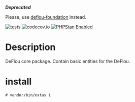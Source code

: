 ___Deprecated___

Please, use [deflou-foundation](https://github.com/jeyroik/deflou-foundation) instead.

![tests](https://github.com/jeyroik/deflou-core/workflows/PHP%20Composer/badge.svg?branch=master&event=push)
![codecov.io](https://codecov.io/gh/jeyroik/deflou-core/coverage.svg?branch=master)
<a href="https://github.com/phpstan/phpstan"><img src="https://img.shields.io/badge/PHPStan-enabled-brightgreen.svg?style=flat" alt="PHPStan Enabled"></a>

# Description

DeFlou core package. Contain basic entities for the DeFlou.

# install

`# vendor/bin/extas i`
